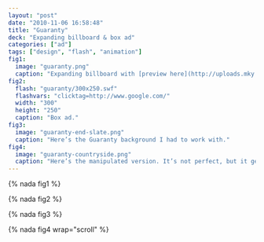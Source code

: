 ```yaml
---
layout: "post"
date: "2010-11-06 16:58:48"
title: "Guaranty"
deck: "Expanding billboard & box ad"
categories: ["ad"]
tags: ["design", "flash", "animation"]
fig1:
  image: "guaranty.png"
  caption: "Expanding billboard with [preview here](http://uploads.mky.io/guaranty/)."
fig2:
  flash: "guaranty/300x250.swf"
  flashvars: "clicktag=http://www.google.com/"
  width: "300"
  height: "250"
  caption: "Box ad."
fig3:
  image: "guaranty-end-slate.png"
  caption: "Here’s the Guaranty background I had to work with."
fig4:
  image: "guaranty-countryside.png"
  caption: "Here’s the manipulated version. It’s not perfect, but it gets the job done. Thank goodness I purchased a small Wacom tablet for work!"
---
```


{% nada fig1 %}

{% nada fig2 %}

{% nada fig3 %}

{% nada fig4 wrap="scroll" %}
















